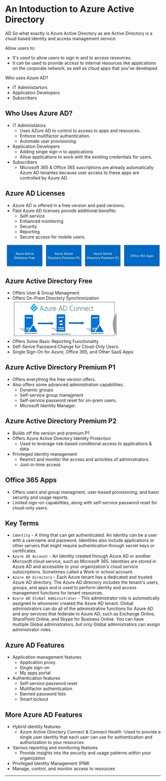 # An Intoduction to Azure Active Directory

AD So what exactly is Azure Active Directory as are Active Directory is a cloud based identity and access management service.

Allow users to:
- It's used to allow users to sign in and to access resources.
- It can be used to provide access to internal resources like applications on the corporate network, as well as cloud apps that you've developed.

Who uses Azure AD?
- IT Administartors
- Application Developers
- Subscribers

## Who Uses Azure AD?

- IT Administators
    - Uses AZure AD to control to access to apps and resources.
    - Enforce multifactor authentication.
    - Automate user provisioning.
- Application Developers
    - Adding single sign-n to applications
    - Allow applications to work with the existing credentials for users.
- Subscribers
    - Microsoft 365 & Office 365 suscriptions are already automatically Azure AD tenantes because user access to these apps are controlled by Azure AD.

## Azure AD Licenses
- Azure AD is offered in a free version and paid versions.
- Paid Azure AD licenses provide additional benefits:
     - Self-service
     - Enhanced monitoring
     - Security
     - Reporting
     - Secure access for mobile users.

![1](Images/1.PNG)


## Azure Active Directory Free
- Offers User & Group Managment
- Offers On-Prem Directory Synchronization
![2](Images/2.PNG)
- Offers Some Basic Reporting Functionality
- Self-Serive Password Change for Cloud-Only Users.
- Single Sign-On for Azure, Office 365, and Other SaaS Apps

## Azure Active Directory Premium P1
- Offers everything the free version offers.
- Also offers some advanced administration capabilities.
    - Dynamic groups
    - Self-service group managment
    - Self-service password reset for on-prem users.
    - Microsoft Identity Manager.

## Azure Active Directory Premium P2
- Builds off the version and premium P1
- Offers Azure Active Directory Identity Protection
    - Used to leverage risk-based conditional access to applications & data
- Privileged identity management
    - Restrict and monitor the access and activities of administrators.
    - Just-in-time access


## Office 365 Apps 
- Offers users and group managment, user-based provisioning, and basic security and usage reports.
- Limited sign-on capabilities, along with self-service password reset for cloud-only users.

## Key Terms

- `Identity` - A thing that can get authenticated. An identity can be a user with a username and password. Identities also include applications or other servers that might require authentication through secret keys or certificates.
- `Azure AD Account` - An identity created through Azure AD or another Microsoft cloud service, such as Microsoft 365. Identities are stored in Azure AD and accessible to your organization's cloud service subscriptions. Sometimes called a Work or school account.
- `Azure AD Directory` -  Each Azure tenant has a dedicated and trusted Azure AD directory. The Azure AD directory includes the tenant's users, groups, and apps and is used to perform identity and access management functions for tenant resources.
- `Azure AD Global Administrator` - This administrator role is automatically assigned to whomever created the Azure AD tenant. Global administrators can do all of the administrative functions for Azure AD and any services that federate to Azure AD, such as Exchange Online, SharePoint Online, and Skype for Business Online. You can have multiple Global administrators, but only Global administrators can assign administrator roles.

## Azure AD Features
- Application management features
    - Application proxy
    - Single sign-on
    - My apps portal
- Authentication features
    - Self-service password reset
    - Multifactor authentication
    - Banned password lists
    - Smart lockout

## More Azure AD Features
- Hybrid identity features
    - Azure Active Directory Connect & Connect Health
        -Used to provide a single user identity that each user can use for authentication and authorization to your resources
- Various reporting and monitoring features
    - Provide insights into the security and usage patterns within your organization
- Privileged Identity Management (PIM)
- Manage, control, and monitor access to resources 

***